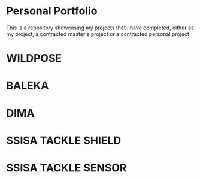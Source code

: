 # Personal Portfolio
This is a repository showcasing my projects that I have completed, either as my project, a contracted master's project or a contracted personal project

# WILDPOSE

# BALEKA

# DIMA

# SSISA TACKLE SHIELD

# SSISA TACKLE SENSOR
